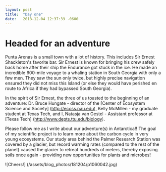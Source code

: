 ```yaml
---
layout: post
title:  "Day one"
date:   2018-12-04 12:37:39 -0600
---
```

# Headed for an adventure
Punta Arenas is a small town with a lot of history.  This includes Sir Ernest Shackleton's favorite bar. Sir Ernest is known for bringing his crew safely back home after their ship the Endurance got stuck in the ice. He made an incredible 600-mile voyage to a whaling station in South Georgia with only a few men. They saw the sun only twice, but highly precise navigation ensured they did not miss this Island (or else they would have perished en route to Africa if they had bypassed South Georgia).

In the spirit of Sir Ernest, the three of us toasted to the beginning of an adventure: Dr. Bruce Hungate - director of the [Center of Ecosystem Science and Society] (http://ecoss.nau.edu), Kelly McMillen - my graduate student at Texas Tech, and I, Natasja van Gestel - Assistant professor at [Texas Tech] (http://www.depts.ttu.edu/biology).

Please follow me as I write about our adventure(s) in Antarctica!! The goal of my scientific project is to learn more about the carbon cycle in very young ecosystems. Our study area behind the Palmer Research Station was covered by a glacier, but record warming rates (compared to the rest of the planet) caused the glacier to retreat hundreds of meters, thereby exposing soils once again - providing new opportunities for plants and microbes!

![Cheers!] (/assets/blog_photos/181204/p1060042.jpg)

